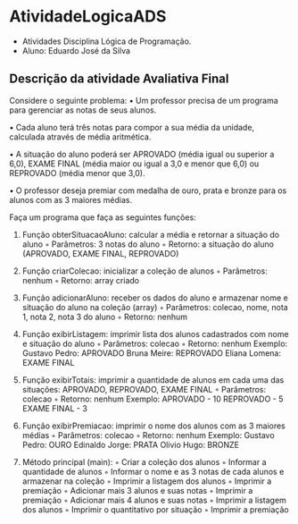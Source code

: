# AtividadeLogicaADS

* Atividades Disciplina Lógica de Programação.
* Aluno: Eduardo José da Silva


## Descrição da atividade Avaliativa Final

  Considere o seguinte problema:
• Um professor precisa de um programa para gerenciar as notas de seus alunos.

• Cada aluno terá três notas para compor a sua média da unidade, calculada através de média
aritmética.

• A situação do aluno poderá ser APROVADO (média igual ou superior a 6,0), EXAME FINAL
(média maior ou igual a 3,0 e menor que 6,0) ou REPROVADO (média menor que 3,0).

• O professor deseja premiar com medalha de ouro, prata e bronze para os alunos com as 3
maiores médias.

Faça um programa que faça as seguintes funções:
1. Função obterSituacaoAluno: calcular a média e retornar a situação do aluno
◦ Parâmetros: 3 notas do aluno
◦ Retorno: a situação do aluno (APROVADO, EXAME FINAL, REPROVADO)
2. Função criarColecao: inicializar a coleção de alunos
◦ Parâmetros: nenhum
◦ Retorno: array criado
3. Função adicionarAluno: receber os dados do aluno e armazenar nome e situação do
aluno na coleção (array)
◦ Parâmetros: colecao, nome, nota 1, nota 2, nota 3 do aluno
◦ Retorno: nenhum
4. Função exibirListagem: imprimir lista dos alunos cadastrados com nome e situação do
aluno
◦ Parâmetros: colecao
◦ Retorno: nenhum
Exemplo:
Gustavo Pedro: APROVADO
Bruna Meire: REPROVADO
Eliana Lomena: EXAME FINAL
5. Função exibirTotais: imprimir a quantidade de alunos em cada uma das situações:
APROVADO, REPROVADO, EXAME FINAL
◦ Parâmetros: colecao
◦ Retorno: nenhum
Exemplo:
APROVADO - 10
REPROVADO - 5
EXAME FINAL - 3
6. Função exibirPremiacao: imprimir o nome dos alunos com as 3 maiores médias
◦ Parâmetros: colecao
◦ Retorno: nenhum
Exemplo:
Gustavo Pedro: OURO
Edinaldo Jorge: PRATA
Olivio Hugo: BRONZE


7. Método principal (main):
◦ Criar a coleção dos alunos
◦ Informar a quantidade de alunos
◦ Informar o nome e as 3 notas de cada alunos e armazenar na coleção
◦ Imprimir a listagem dos alunos
◦ Imprimir a premiação
◦ Adicionar mais 3 alunos e suas notas
◦ Imprimir a premiação
◦ Adicionar mais 4 alunos e suas notas
◦ Imprimir a listagem dos alunos
◦ Imprimir o quantitativo por situação
◦ Imprimir a premiação
